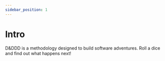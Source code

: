 ```yaml
---
sidebar_position: 1
---
```


# Intro

D&DDD is a methodology designed to build software adventures. Roll a dice and find out what happens next! 
